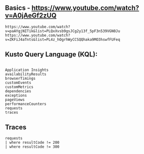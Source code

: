 
## Basics - https://www.youtube.com/watch?v=A0jAeGf2zUQ
```
https://www.youtube.com/watch?v=paAYgjNITik&list=PLQxXvsb9gsJCg2y13f_5pF3n539VGN0Ju
https://www.youtube.com/watch?v=ZKFiJ4aTnts&list=PL4z_hOgrhWyCCSQQhaka9MO3hswfFUFeq
```
## Kusto Query Language (KQL):
```

Application Insights
availabilityResults
browserTimings
customEvents
customMetrics
dependencies
exceptions
pageViews
performanceCounters
requests
traces
```


## Traces
```
requests
| where resultCode != 200
| where resultCode != 300

```
